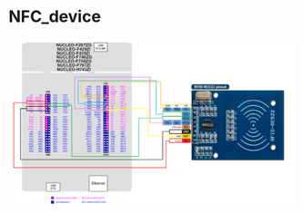 # NFC_device

![Conexionado entre la placa Nucleo STM32F429ZI y el módudo RFID-RC522](images\conections.png)